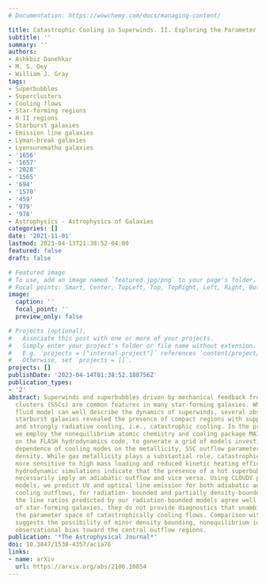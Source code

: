 ```yaml
---
# Documentation: https://wowchemy.com/docs/managing-content/

title: Catastrophic Cooling in Superwinds. II. Exploring the Parameter Space
subtitle: ''
summary: ''
authors:
- Ashkbiz Danehkar
- M. S. Oey
- William J. Gray
tags:
- Superbubbles
- Superclusters
- Cooling flows
- Star-forming regions
- H II regions
- Starburst galaxies
- Emission line galaxies
- Lyman-break galaxies
- Lyensuremathα galaxies
- '1656'
- '1657'
- '2028'
- '1565'
- '694'
- '1570'
- '459'
- '979'
- '978'
- Astrophysics - Astrophysics of Galaxies
categories: []
date: '2021-11-01'
lastmod: 2023-04-13T21:38:52-04:00
featured: false
draft: false

# Featured image
# To use, add an image named `featured.jpg/png` to your page's folder.
# Focal points: Smart, Center, TopLeft, Top, TopRight, Left, Right, BottomLeft, Bottom, BottomRight.
image:
  caption: ''
  focal_point: ''
  preview_only: false

# Projects (optional).
#   Associate this post with one or more of your projects.
#   Simply enter your project's folder or file name without extension.
#   E.g. `projects = ["internal-project"]` references `content/project/deep-learning/index.md`.
#   Otherwise, set `projects = []`.
projects: []
publishDate: '2023-04-14T01:38:52.180756Z'
publication_types:
- '2'
abstract: Superwinds and superbubbles driven by mechanical feedback from super star
  clusters (SSCs) are common features in many star-forming galaxies. While the adiabatic
  fluid model can well describe the dynamics of superwinds, several observations of
  starburst galaxies revealed the presence of compact regions with suppressed superwinds
  and strongly radiative cooling, i.e., catastrophic cooling. In the present study,
  we employ the nonequilibrium atomic chemistry and cooling package MAIHEM, built
  on the FLASH hydrodynamics code, to generate a grid of models investigating the
  dependence of cooling modes on the metallicity, SSC outflow parameters, and ambient
  density. While gas metallicity plays a substantial role, catastrophic cooling is
  more sensitive to high mass loading and reduced kinetic heating efficiency. Our
  hydrodynamic simulations indicate that the presence of a hot superbubble does not
  necessarily imply an adiabatic outflow and vice versa. Using CLOUDY photoionization
  models, we predict UV and optical line emission for both adiabatic and catastrophic
  cooling outflows, for radiation- bounded and partially density-bounded models. Although
  the line ratios predicted by our radiation-bounded models agree well with observations
  of star-forming galaxies, they do not provide diagnostics that unambiguously distinguish
  the parameter space of catastrophically cooling flows. Comparison with observations
  suggests the possibility of minor density bounding, nonequilibrium ionization, and/or
  observational bias toward the central outflow regions.
publication: '*The Astrophysical Journal*'
doi: 10.3847/1538-4357/ac1a76
links:
- name: arXiv
  url: https://arxiv.org/abs/2106.10854
---
```

